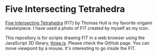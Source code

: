 # Five Intersecting Tetrahedra

[Five Intersecting Tetrahedra](http://origametry.net/fit.html) (FIT) by Thomas Hull is my favorite origami masterpiece.
I have used a photo of FIT created by myself as my icon.

This repository is for scripts drawing FIT in a web browser using the JavaScript 3D library, [three.js](https://threejs.org/).
Please check the GitHub page.
You can move viewpoint by a mouse.
It's interesting to go inside the FIT.
